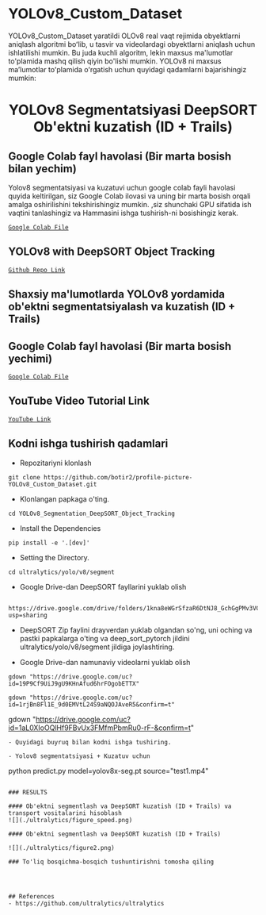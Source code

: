 # YOLOv8_Custom_Dataset
YOLOv8_Custom_Dataset yaratildi
OLOv8 real vaqt rejimida obyektlarni aniqlash algoritmi boʻlib, u tasvir va videolardagi obyektlarni aniqlash uchun ishlatilishi mumkin. Bu juda kuchli algoritm, lekin maxsus ma'lumotlar to'plamida mashq qilish qiyin bo'lishi mumkin. YOLOv8 ni maxsus maʼlumotlar toʻplamida oʻrgatish uchun quyidagi qadamlarni bajarishingiz mumkin:
<H1 align="center">
YOLOv8 Segmentatsiyasi DeepSORT Ob'ektni kuzatish (ID + Trails)  </H1>

## Google Colab fayl havolasi (Bir marta bosish bilan yechim)
Yolov8 segmentatsiyasi va kuzatuvi uchun google colab fayli havolasi quyida keltirilgan, siz Google Colab ilovasi va uning bir marta bosish orqali amalga oshirilishini tekshirishingiz mumkin.
,siz shunchaki GPU sifatida ish vaqtini tanlashingiz va Hammasini ishga tushirish-ni bosishingiz kerak.

[`Google Colab File`](https://colab.research.google.com/drive/1wRkrquf_HMV7tyKy2zDAuqqK9G4zZub5?usp=sharing)



## YOLOv8 with DeepSORT Object Tracking

[`Github Repo Link`](https://github.com/botir2/profile-picture-YOLOv8_Custom_Dataset.git)

## Shaxsiy ma'lumotlarda YOLOv8 yordamida ob'ektni segmentatsiyalash va kuzatish (ID + Trails)
## Google Colab fayl havolasi (Bir marta bosish yechimi)
[`Google Colab File`](https://colab.research.google.com/drive/1cnr9Jjj5Pag5myK6Ny8v5gtHgOqf6uoF?usp=sharing)

## YouTube Video Tutorial Link

[`YouTube Link`](https://www.youtube.com/watch?v=e-uzr2Sm0DA)

## Kodni ishga tushirish qadamlari

- Repozitariyni klonlash
```
git clone https://github.com/botir2/profile-picture-YOLOv8_Custom_Dataset.git
```
- Klonlangan papkaga o'ting.
```
cd YOLOv8_Segmentation_DeepSORT_Object_Tracking
```
- Install the Dependencies
```
pip install -e '.[dev]'

```
- Setting the Directory.
```
cd ultralytics/yolo/v8/segment

```
- Google Drive-dan DeepSORT fayllarini yuklab olish
```

https://drive.google.com/drive/folders/1kna8eWGrSfzaR6DtNJ8_GchGgPMv3VC8?usp=sharing
```
- DeepSORT Zip faylini drayverdan yuklab olgandan so'ng, uni oching va pastki papkalarga o'ting va deep_sort_pytorch jildini ultralytics/yolo/v8/segment jildiga joylashtiring.

- Google Drive-dan namunaviy videolarni yuklab olish

```
gdown "https://drive.google.com/uc?id=19P9Cf9UiJ9gU9KHnAfud6hrFOgobETTX"
```


```
gdown "https://drive.google.com/uc?id=1rjBn8Fl1E_9d0EMVtL24S9aNQOJAveR5&confirm=t"
```

gdown "https://drive.google.com/uc?id=1aL0XIoOQlHf9FBvUx3FMfmPbmRu0-rF-&confirm=t"
```
- Quyidagi buyruq bilan kodni ishga tushiring.

- Yolov8 segmentatsiyasi + Kuzatuv uchun
```
python predict.py model=yolov8x-seg.pt source="test1.mp4"
```

### RESULTS

#### Ob'ektni segmentlash va DeepSORT kuzatish (ID + Trails) va transport vositalarini hisoblash
![](./ultralytics/figure_speed.png)

#### Ob'ektni segmentlash va DeepSORT kuzatish (ID + Trails)

![](./ultralytics/figure2.png)

### To'liq bosqichma-bosqich tushuntirishni tomosha qiling




## References
- https://github.com/ultralytics/ultralytics
